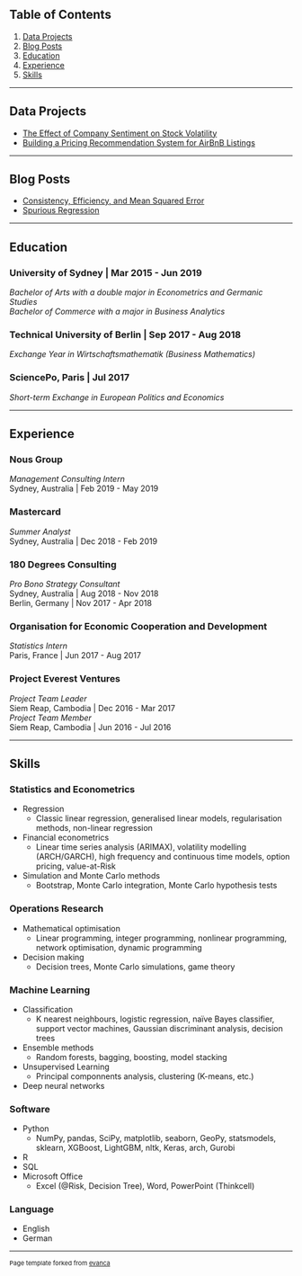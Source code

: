 ## Table of Contents

1. [Data Projects](#projects)
2. [Blog Posts](#posts)
3. [Education](#education)
4. [Experience](#experience)
5. [Skills](#skills)

---

<a name="projects"></a>
## Data Projects 

- [The Effect of Company Sentiment on Stock Volatility](/stock_volatility/stock_volatility.md)
- [Building a Pricing Recommendation System for AirBnB Listings](/airbnb_pricing/airbnb_pricing.md)

---

<a name="posts"></a>
## Blog Posts 

- [Consistency, Efficiency, and Mean Squared Error](/consistency/consistency.md)
- [Spurious Regression](/spurious_regression/spurious_regression.md)

---

<a name="educations"></a>
## Education 

### University of Sydney \| Mar 2015 - Jun 2019  

*Bachelor of Arts with a double major in Econometrics and Germanic Studies*  
*Bachelor of Commerce with a major in Business Analytics*

### Technical University of Berlin \| Sep 2017 - Aug 2018

*Exchange Year in Wirtschaftsmathematik (Business Mathematics)*

### SciencePo, Paris \| Jul 2017

*Short-term Exchange in European Politics and Economics*

---

<a name="experience"></a>
## Experience 

### Nous Group  

*Management Consulting Intern*   
Sydney, Australia | Feb 2019 - May 2019

### Mastercard  

*Summer Analyst*  
Sydney, Australia | Dec 2018 - Feb 2019

### 180 Degrees Consulting  

*Pro Bono Strategy Consultant*  
Sydney, Australia | Aug 2018 - Nov 2018  
Berlin, Germany | Nov 2017 - Apr 2018 

### Organisation for Economic Cooperation and Development  

*Statistics Intern*  
Paris, France | Jun 2017 - Aug 2017

### Project Everest Ventures    

*Project Team Leader*  
Siem Reap, Cambodia |  Dec 2016 - Mar 2017  
*Project Team Member*  
Siem Reap, Cambodia |  Jun 2016 - Jul 2016

---

<a name="skills"></a>
## Skills 

### Statistics and Econometrics
- Regression
  - Classic linear regression, generalised linear models, regularisation methods, non-linear regression
- Financial econometrics
  - Linear time series analysis (ARIMAX), volatility modelling (ARCH/GARCH), high frequency and continuous time models, option pricing, value-at-Risk
- Simulation and Monte Carlo methods
  - Bootstrap, Monte Carlo integration, Monte Carlo hypothesis tests

### Operations Research
- Mathematical optimisation
  - Linear programming, integer programming, nonlinear programming, network optimisation, dynamic programming
- Decision making
  - Decision trees, Monte Carlo simulations, game theory

### Machine Learning
- Classification
  - K nearest neighbours, logistic regression, naïve Bayes classifier, support vector machines, Gaussian discriminant analysis, decision trees
- Ensemble methods
  - Random forests, bagging, boosting, model stacking
- Unsupervised Learning
  - Principal componnents analysis, clustering (K-means, etc.)
- Deep neural networks

### Software
- Python
  - NumPy, pandas, SciPy, matplotlib, seaborn, GeoPy, statsmodels, sklearn, XGBoost, LightGBM, nltk, Keras, arch, Gurobi
- R
- SQL
- Microsoft Office
  - Excel (@Risk, Decision Tree), Word, PowerPoint (Thinkcell)

### Language
- English 
- German

---
<p style="font-size:11px">Page template forked from <a href="https://github.com/evanca/quick-portfolio">evanca</a></p>
<!-- Remove above link if you don't want to attibute -->

